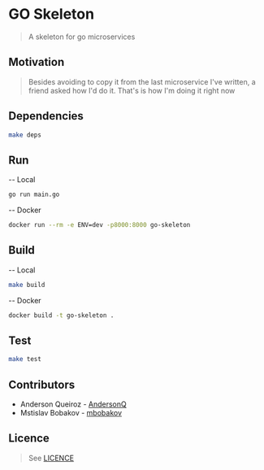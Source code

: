 
# GO Skeleton

> A skeleton for go microservices

## Motivation
> Besides avoiding to copy it from the last microservice I've written, a friend asked how I'd do it.
> That's is how I'm doing it right now


## Dependencies

```bash
make deps
```

## Run

-- Local
```bash
go run main.go
```

-- Docker
```bash
docker run --rm -e ENV=dev -p8000:8000 go-skeleton
```

## Build

-- Local
```bash
make build
```

-- Docker

```bash
docker build -t go-skeleton .
```

## Test

```bash
make test
```

## Contributors

- Anderson Queiroz - [AndersonQ](https://github.com/AndersonQ)
- Mstislav Bobakov - [mbobakov](https://github.com/mbobakov)

## Licence
> See [LICENCE](LICENSE)
